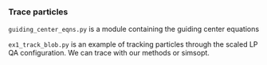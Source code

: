
### Trace particles

`guiding_center_eqns.py` is a module containing the guiding center equations

`ex1_track_blob.py` is an example of tracking particles through the scaled LP QA
configuration. We can trace with our methods or simsopt.


